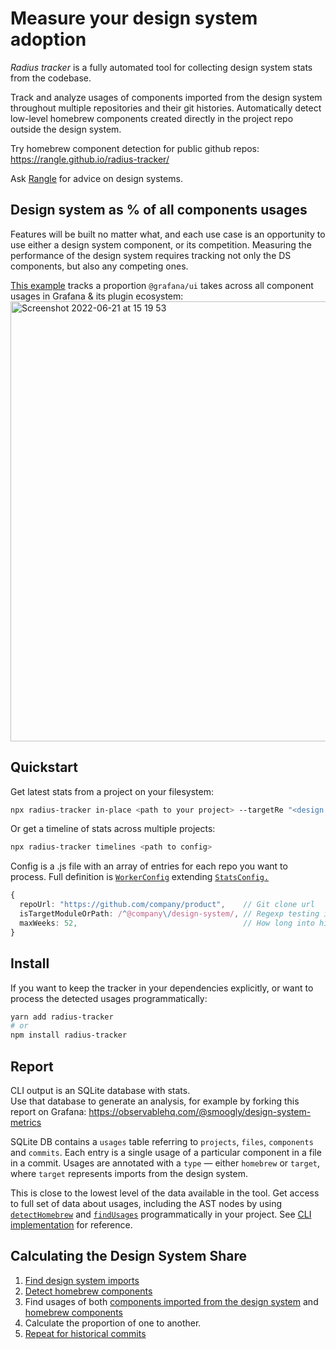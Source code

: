 # Measure your design system adoption

_Radius tracker_ is a fully automated tool for collecting design system stats from the codebase.

Track and analyze usages of components imported from the design system throughout multiple repositories and their git histories.
Automatically detect low-level homebrew components created directly in the project repo outside the design system.

Try homebrew component detection for public github repos: https://rangle.github.io/radius-tracker/

Ask [Rangle](https://rangle.io/ds-hub/) for advice on design systems.


## Design system as % of all components usages

Features will be built no matter what, and each use case is an opportunity to use either a design system component, or its competition.
Measuring the performance of the design system requires tracking not only the DS components, but also any competing ones.

[This example](https://observablehq.com/@smoogly/design-system-metrics) tracks a proportion `@grafana/ui` takes across all component usages in Grafana & its plugin ecosystem:
[<img width="704" alt="Screenshot 2022-06-21 at 15 19 53" src="https://user-images.githubusercontent.com/6410842/174809230-f2be37c6-2ff2-4912-ba4b-a436dc961471.png">](https://observablehq.com/@smoogly/design-system-metrics)


## Quickstart

Get latest stats from a project on your filesystem:
```sh
npx radius-tracker in-place <path to your project> --targetRe "<design system module or path regexp>"
```

Or get a timeline of stats across multiple projects:
```sh
npx radius-tracker timelines <path to config>
```

Config is a .js file with an array of entries for each repo you want to process. Full definition is [`WorkerConfig`](https://github.com/rangle/radius-tracker/blob/fe510f3de53f519816fcdf83d93b987f3045e947/src/lib/cli/timelines/workerTypes.ts#L5-L8) extending [`StatsConfig.`](https://github.com/rangle/radius-tracker/blob/fe510f3de53f519816fcdf83d93b987f3045e947/src/lib/cli/sharedTypes.ts#L5-L17)

```ts
{
  repoUrl: "https://github.com/company/product",    // Git clone url
  isTargetModuleOrPath: /^@company\/design-system/, // Regexp testing if an import path comes from the design system
  maxWeeks: 52,                                     // How long into history should the tracker look
}
```


## Install

If you want to keep the tracker in your dependencies explicitly, or want to process the detected usages programmatically:
```sh
yarn add radius-tracker
# or
npm install radius-tracker
```


## Report

CLI output is an SQLite database with stats.  
Use that database to generate an analysis, for example by forking this report on Grafana: https://observablehq.com/@smoogly/design-system-metrics

SQLite DB contains a `usages` table referring to `projects`, `files`, `components` and `commits`. Each entry is a single usage of a particular component in a file in a commit. Usages are annotated with a `type` — either `homebrew` or `target`, where `target` represents imports from the design system.

This is close to the lowest level of the data available in the tool. Get access to full set of data about usages, including the AST nodes by using [`detectHomebrew`](https://github.com/rangle/radius-tracker/blob/fe510f3de53f519816fcdf83d93b987f3045e947/src/lib/detectHomebrew/detectHomebrew.ts#L41) and [`findUsages`](https://github.com/rangle/radius-tracker/blob/fe510f3de53f519816fcdf83d93b987f3045e947/src/lib/findUsages/findUsages.ts#L64) programmatically in your project. See [CLI implementation](https://github.com/rangle/radius-tracker/blob/fe510f3de53f519816fcdf83d93b987f3045e947/src/lib/cli/collectStats.ts#L23) for reference.


## Calculating the Design System Share

1. [Find design system imports](https://github.com/rangle/radius-tracker/blob/fe510f3de53f519816fcdf83d93b987f3045e947/src/lib/cli/collectStats.ts#L74)
2. [Detect homebrew components](https://github.com/rangle/radius-tracker/blob/fe510f3de53f519816fcdf83d93b987f3045e947/src/lib/cli/collectStats.ts#L99)
3. Find usages of both [components imported from the design system](https://github.com/rangle/radius-tracker/blob/fe510f3de53f519816fcdf83d93b987f3045e947/src/lib/cli/collectStats.ts#L84) and [homebrew components](https://github.com/rangle/radius-tracker/blob/fe510f3de53f519816fcdf83d93b987f3045e947/src/lib/cli/collectStats.ts#L108)
4. Calculate the proportion of one to another.
5. [Repeat for historical commits](https://github.com/rangle/radius-tracker/blob/fe510f3de53f519816fcdf83d93b987f3045e947/src/lib/cli/timelines/getTimelineForOneRepo.ts#L16)
